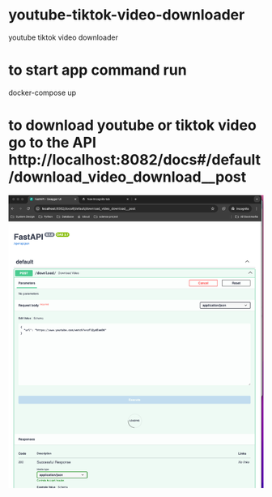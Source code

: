 # youtube-tiktok-video-downloader
youtube tiktok video downloader

# to start app command run
docker-compose up

# to download youtube or tiktok video go to the API http://localhost:8082/docs#/default/download_video_download__post

![img.png](img.png)